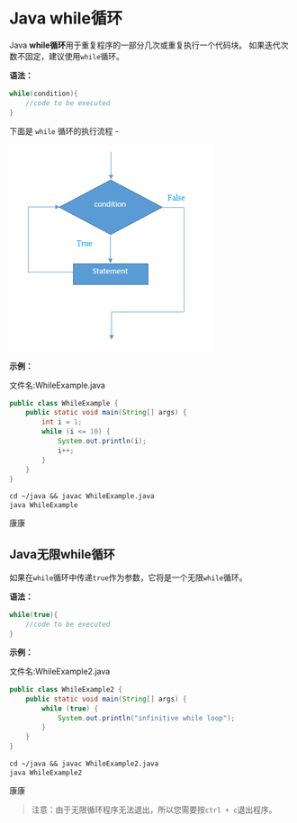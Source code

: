 # Java while循环

Java **while循环**用于重复程序的一部分几次或重复执行一个代码块。 如果迭代次数不固定，建议使用`while`循环。

**语法：**

```java
while(condition){  
    //code to be executed  
}
```

下面是 `while` 循环的执行流程 -

![img](./images/while.png)

**示例：**

文件名:WhileExample.java

```java
public class WhileExample {
    public static void main(String[] args) {
        int i = 1;
        while (i <= 10) {
            System.out.println(i);
            i++;
        }
    }
}
```

```shell
cd ~/java && javac WhileExample.java
java WhileExample
```

康康

## Java无限while循环

如果在`while`循环中传递`true`作为参数，它将是一个无限`while`循环。

**语法：**

```java
while(true){  
    //code to be executed  
}
```

**示例：**

文件名:WhileExample2.java

```java
public class WhileExample2 {
    public static void main(String[] args) {
        while (true) {
            System.out.println("infinitive while loop");
        }
    }
}
```

```shell
cd ~/java && javac WhileExample2.java
java WhileExample2
```

康康

> 注意：由于无限循环程序无法退出，所以您需要按`ctrl + c`退出程序。
